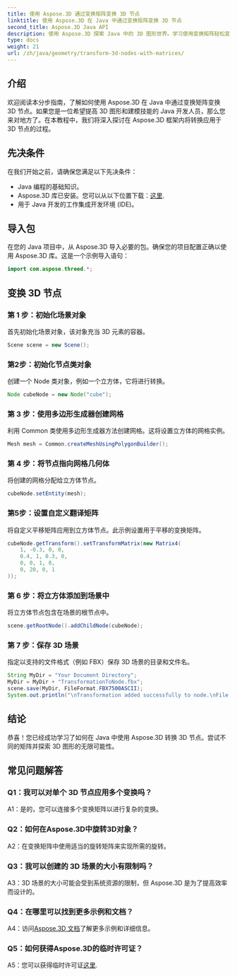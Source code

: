 ```yaml
---
title: 使用 Aspose.3D 通过变换矩阵变换 3D 节点
linktitle: 使用 Aspose.3D 在 Java 中通过变换矩阵变换 3D 节点
second_title: Aspose.3D Java API
description: 使用 Aspose.3D 探索 Java 中的 3D 图形世界。学习使用变换矩阵轻松变换节点。
type: docs
weight: 21
url: /zh/java/geometry/transform-3d-nodes-with-matrices/
---
```

## 介绍

欢迎阅读本分步指南，了解如何使用 Aspose.3D 在 Java 中通过变换矩阵变换 3D 节点。如果您是一位希望提高 3D 图形和建模技能的 Java 开发人员，那么您来对地方了。在本教程中，我们将深入探讨在 Aspose.3D 框架内将转换应用于 3D 节点的过程。

## 先决条件

在我们开始之前，请确保您满足以下先决条件：

- Java 编程的基础知识。
-  Aspose.3D 库已安装。您可以从以下位置下载：[这里](https://releases.aspose.com/3d/java/).
- 用于 Java 开发的工作集成开发环境 (IDE)。

## 导入包

在您的 Java 项目中，从 Aspose.3D 导入必要的包。确保您的项目配置正确以使用 Aspose.3D 库。这是一个示例导入语句：

```java
import com.aspose.threed.*;

```

## 变换 3D 节点

### 第 1 步：初始化场景对象

首先初始化场景对象，该对象充当 3D 元素的容器。

```java
Scene scene = new Scene();
```

### 第2步：初始化节点类对象

创建一个 Node 类对象，例如一个立方体，它将进行转换。

```java
Node cubeNode = new Node("cube");
```

### 第 3 步：使用多边形生成器创建网格

利用 Common 类使用多边形生成器方法创建网格。这将设置立方体的网格实例。

```java
Mesh mesh = Common.createMeshUsingPolygonBuilder();
```

### 第 4 步：将节点指向网格几何体

将创建的网格分配给立方体节点。

```java
cubeNode.setEntity(mesh);
```

### 第5步：设置自定义翻译矩阵

将自定义平移矩阵应用到立方体节点。此示例设置用于平移的变换矩阵。

```java
cubeNode.getTransform().setTransformMatrix(new Matrix4(
    1, -0.3, 0, 0,
    0.4, 1, 0.3, 0,
    0, 0, 1, 0,
    0, 20, 0, 1
));
```

### 第 6 步：将立方体添加到场景中

将立方体节点包含在场景的根节点中。

```java
scene.getRootNode().addChildNode(cubeNode);
```

### 第 7 步：保存 3D 场景

指定以支持的文件格式（例如 FBX）保存 3D 场景的目录和文件名。

```java
String MyDir = "Your Document Directory";
MyDir = MyDir + "TransformationToNode.fbx";
scene.save(MyDir, FileFormat.FBX7500ASCII);
System.out.println("\nTransformation added successfully to node.\nFile saved at " + MyDir);
```

## 结论

恭喜！您已经成功学习了如何在 Java 中使用 Aspose.3D 转换 3D 节点。尝试不同的矩阵并探索 3D 图形的无限可能性。

## 常见问题解答

### Q1：我可以对单个 3D 节点应用多个变换吗？

A1：是的，您可以连接多个变换矩阵以进行复杂的变换。

### Q2：如何在Aspose.3D中旋转3D对象？

A2：在变换矩阵中使用适当的旋转矩阵来实现所需的旋转。

### Q3：我可以创建的 3D 场景的大小有限制吗？

A3：3D 场景的大小可能会受到系统资源的限制，但 Aspose.3D 是为了提高效率而设计的。

### Q4：在哪里可以找到更多示例和文档？

 A4：访问[Aspose.3D 文档](https://reference.aspose.com/3d/java/)了解更多示例和详细信息。

### Q5：如何获得Aspose.3D的临时许可证？

 A5：您可以获得临时许可证[这里](https://purchase.aspose.com/temporary-license/).